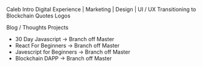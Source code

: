 Caleb Intro
Digital Experience | Marketing | Design | UI / UX
Transitioning to Blockchain
Quotes
Logos

Blog / Thoughts
Projects
- 30 Day Javascript 
	-> Branch off Master
- React For Beginners
	-> Branch off Master
- Javescript for Beginners 
	-> Branch off Master
- Blockchain DAPP
	-> Branch off Master
